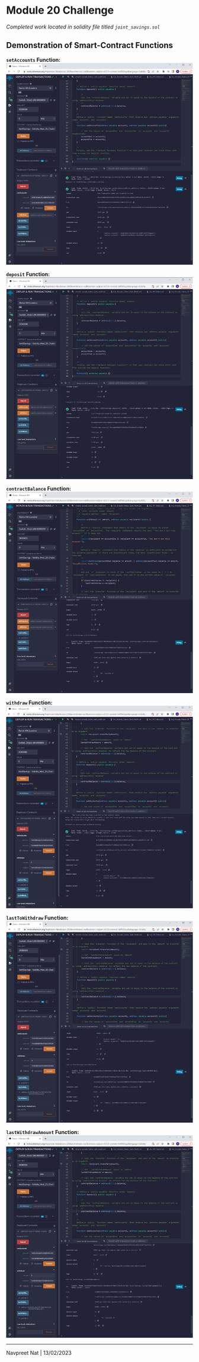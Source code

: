 # Module 20 Challenge

*Completed work located in solidity file titled ```joint_savings.sol```*

## Demonstration of Smart-Contract Functions

**```setAccounts``` Function:**
![setAccounts](Execution_Results/setAccounts.PNG)

**```deposit``` Function:**
![deposit](Execution_Results/deposit.PNG)

**```contractBalance``` Function:**
![contractBalance](Execution_Results/contractBalance.PNG)

**```withdraw``` Function:**
![withdraw](Execution_Results/withdraw.PNG)

**```lastToWithdraw``` Function:**
![lastToWithdraw](Execution_Results/lastToWithdraw.PNG)

**```lastWithdrawAmount``` Function:**
![lastWithdrawAmount](Execution_Results/lastWithdrawAmount.PNG)

---

Navpreet Nat | 13/02/2023